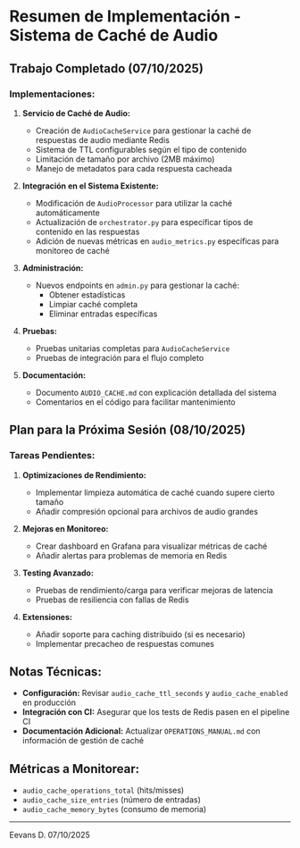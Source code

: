 # Resumen de Implementación - Sistema de Caché de Audio

## Trabajo Completado (07/10/2025)

### Implementaciones:

1. **Servicio de Caché de Audio:**
   - Creación de `AudioCacheService` para gestionar la caché de respuestas de audio mediante Redis
   - Sistema de TTL configurables según el tipo de contenido
   - Limitación de tamaño por archivo (2MB máximo)
   - Manejo de metadatos para cada respuesta cacheada

2. **Integración en el Sistema Existente:**
   - Modificación de `AudioProcessor` para utilizar la caché automáticamente
   - Actualización de `orchestrator.py` para especificar tipos de contenido en las respuestas
   - Adición de nuevas métricas en `audio_metrics.py` específicas para monitoreo de caché

3. **Administración:**
   - Nuevos endpoints en `admin.py` para gestionar la caché:
     - Obtener estadísticas
     - Limpiar caché completa
     - Eliminar entradas específicas

4. **Pruebas:**
   - Pruebas unitarias completas para `AudioCacheService`
   - Pruebas de integración para el flujo completo

5. **Documentación:**
   - Documento `AUDIO_CACHE.md` con explicación detallada del sistema
   - Comentarios en el código para facilitar mantenimiento

## Plan para la Próxima Sesión (08/10/2025)

### Tareas Pendientes:

1. **Optimizaciones de Rendimiento:**
   - Implementar limpieza automática de caché cuando supere cierto tamaño
   - Añadir compresión opcional para archivos de audio grandes

2. **Mejoras en Monitoreo:**
   - Crear dashboard en Grafana para visualizar métricas de caché
   - Añadir alertas para problemas de memoria en Redis

3. **Testing Avanzado:**
   - Pruebas de rendimiento/carga para verificar mejoras de latencia
   - Pruebas de resiliencia con fallas de Redis

4. **Extensiones:**
   - Añadir soporte para caching distribuido (si es necesario)
   - Implementar precacheo de respuestas comunes

## Notas Técnicas:

- **Configuración:** Revisar `audio_cache_ttl_seconds` y `audio_cache_enabled` en producción
- **Integración con CI:** Asegurar que los tests de Redis pasen en el pipeline CI
- **Documentación Adicional:** Actualizar `OPERATIONS_MANUAL.md` con información de gestión de caché

## Métricas a Monitorear:

- `audio_cache_operations_total` (hits/misses)
- `audio_cache_size_entries` (número de entradas)
- `audio_cache_memory_bytes` (consumo de memoria)

---
Eevans D.
07/10/2025